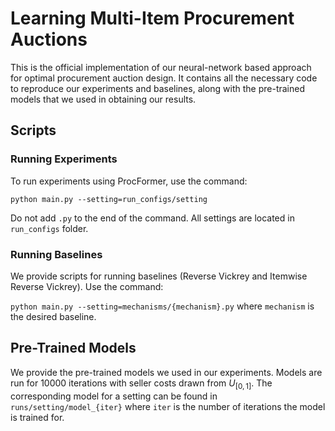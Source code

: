 # Learning Multi-Item Procurement Auctions

This is the official implementation of our neural-network based approach for optimal procurement auction design. It contains all the necessary code to reproduce our experiments and baselines, along with the pre-trained models that we used in obtaining our results.
## Scripts

### Running Experiments

To run experiments using ProcFormer, use the command:

`python main.py --setting=run_configs/setting`

Do not add `.py` to the end of the command. All settings are located in `run_configs` folder.

### Running Baselines

We provide scripts for running baselines (Reverse Vickrey and Itemwise Reverse Vickrey). Use the command:

`python main.py --setting=mechanisms/{mechanism}.py` where `mechanism` is the desired baseline.

## Pre-Trained Models
We provide the pre-trained models we used in our experiments. Models are run for 10000 iterations with seller costs drawn from $U_{[0,1]}$. The corresponding model for a setting can be found in `runs/setting/model_{iter}` where `iter` is the number of iterations the model is trained for.
